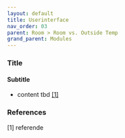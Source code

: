 ```yaml
---
layout: default
title: Userinterface
nav_order: 03
parent: Room > Room vs. Outside Temp
grand_parent: Modules
---
```


### Title
#### Subtitle
- content tbd <a href="#referencename">[1]</a>

### References
<a id="referencename">[1]</a> referende <br>